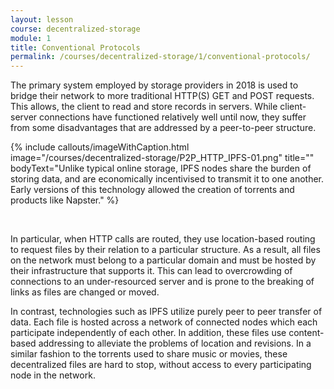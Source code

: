 ```yaml
---
layout: lesson
course: decentralized-storage
module: 1
title: Conventional Protocols
permalink: /courses/decentralized-storage/1/conventional-protocols/
---
```

<span class="openingParagraph">The primary system employed by storage providers in 2018 is used to bridge their network to more traditional HTTP(S) GET and POST requests. This allows, the client to read and store records in servers. While client-server connections have functioned relatively well until now, they suffer from some disadvantages that are addressed by a peer-to-peer structure.</span>

{% include callouts/imageWithCaption.html
	image="/courses/decentralized-storage/P2P_HTTP_IPFS-01.png"
	title=""
	bodyText="Unlike typical online storage, IPFS nodes share the burden of storing data, and are economically incentivised to transmit it to one another. Early versions of this technology allowed the creation of torrents and products like Napster."
%}


<br>

In particular, when HTTP calls are routed, they use location-based routing to request files by their relation to a particular structure. As a result, all files on the network must belong to a particular domain and must be hosted by their infrastructure that supports it. This can lead to overcrowding of connections to an under-resourced server and is prone to the breaking of links as files are changed or moved.

In contrast, technologies such as IPFS utilize purely peer to peer transfer of data. Each file is hosted across a network of connected nodes which each participate independently of each other. In addition, these files use content-based addressing to alleviate the problems of location and revisions. In a similar fashion to the torrents used to share music or movies, these decentralized files are hard to stop, without access to every participating node in the network.
